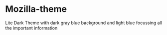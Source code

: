# Mozilla-theme
Lite Dark Theme with dark gray blue background and light blue focussing all the important information
